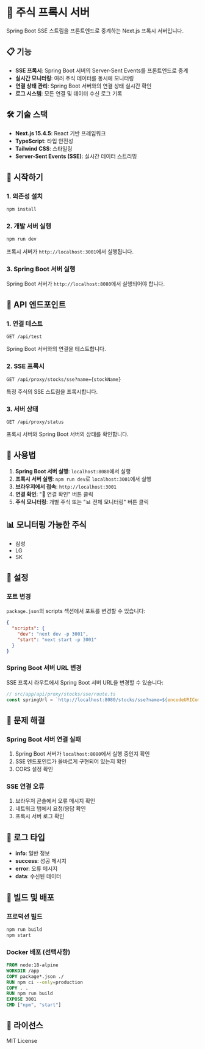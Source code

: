 # 🚀 주식 프록시 서버

Spring Boot SSE 스트림을 프론트엔드로 중계하는 Next.js 프록시 서버입니다.

## 📋 기능

- **SSE 프록시**: Spring Boot 서버의 Server-Sent Events를 프론트엔드로 중계
- **실시간 모니터링**: 여러 주식 데이터를 동시에 모니터링
- **연결 상태 관리**: Spring Boot 서버와의 연결 상태 실시간 확인
- **로그 시스템**: 모든 연결 및 데이터 수신 로그 기록

## 🛠️ 기술 스택

- **Next.js 15.4.5**: React 기반 프레임워크
- **TypeScript**: 타입 안전성
- **Tailwind CSS**: 스타일링
- **Server-Sent Events (SSE)**: 실시간 데이터 스트리밍

## 🚀 시작하기

### 1. 의존성 설치

```bash
npm install
```

### 2. 개발 서버 실행

```bash
npm run dev
```

프록시 서버가 `http://localhost:3001`에서 실행됩니다.

### 3. Spring Boot 서버 실행

Spring Boot 서버가 `http://localhost:8080`에서 실행되어야 합니다.

## 📡 API 엔드포인트

### 1. 연결 테스트
```
GET /api/test
```
Spring Boot 서버와의 연결을 테스트합니다.

### 2. SSE 프록시
```
GET /api/proxy/stocks/sse?name={stockName}
```
특정 주식의 SSE 스트림을 프록시합니다.

### 3. 서버 상태
```
GET /api/proxy/status
```
프록시 서버와 Spring Boot 서버의 상태를 확인합니다.

## 🎯 사용법

1. **Spring Boot 서버 실행**: `localhost:8080`에서 실행
2. **프록시 서버 실행**: `npm run dev`로 `localhost:3001`에서 실행
3. **브라우저에서 접속**: `http://localhost:3001`
4. **연결 확인**: "🔗 연결 확인" 버튼 클릭
5. **주식 모니터링**: 개별 주식 또는 "📊 전체 모니터링" 버튼 클릭

## 📊 모니터링 가능한 주식

- 삼성
- LG
- SK

## 🔧 설정

### 포트 변경
`package.json`의 scripts 섹션에서 포트를 변경할 수 있습니다:

```json
{
  "scripts": {
    "dev": "next dev -p 3001",
    "start": "next start -p 3001"
  }
}
```

### Spring Boot 서버 URL 변경
SSE 프록시 라우트에서 Spring Boot 서버 URL을 변경할 수 있습니다:

```typescript
// src/app/api/proxy/stocks/sse/route.ts
const springUrl = `http://localhost:8080/stocks/sse?name=${encodeURIComponent(stockName)}`;
```

## 🐛 문제 해결

### Spring Boot 서버 연결 실패
1. Spring Boot 서버가 `localhost:8080`에서 실행 중인지 확인
2. SSE 엔드포인트가 올바르게 구현되어 있는지 확인
3. CORS 설정 확인

### SSE 연결 오류
1. 브라우저 콘솔에서 오류 메시지 확인
2. 네트워크 탭에서 요청/응답 확인
3. 프록시 서버 로그 확인

## 📝 로그 타입

- **info**: 일반 정보
- **success**: 성공 메시지
- **error**: 오류 메시지
- **data**: 수신된 데이터

## 🔄 빌드 및 배포

### 프로덕션 빌드
```bash
npm run build
npm start
```

### Docker 배포 (선택사항)
```dockerfile
FROM node:18-alpine
WORKDIR /app
COPY package*.json ./
RUN npm ci --only=production
COPY . .
RUN npm run build
EXPOSE 3001
CMD ["npm", "start"]
```

## 📄 라이선스

MIT License

